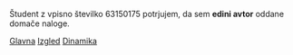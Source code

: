 Študent z vpisno številko 63150175 potrjujem, da sem __edini avtor__ oddane domače naloge.

[Glavna](https://rawgit.com/nejclazar/stroboskop/master/stroboskop.html)
[Izgled](https://rawgit.com/nejclazar/stroboskop/izgled/stroboskop.html)
[Dinamika](https://rawgit.com/nejclazar/stroboskop/dinamika/stroboskop.html)
